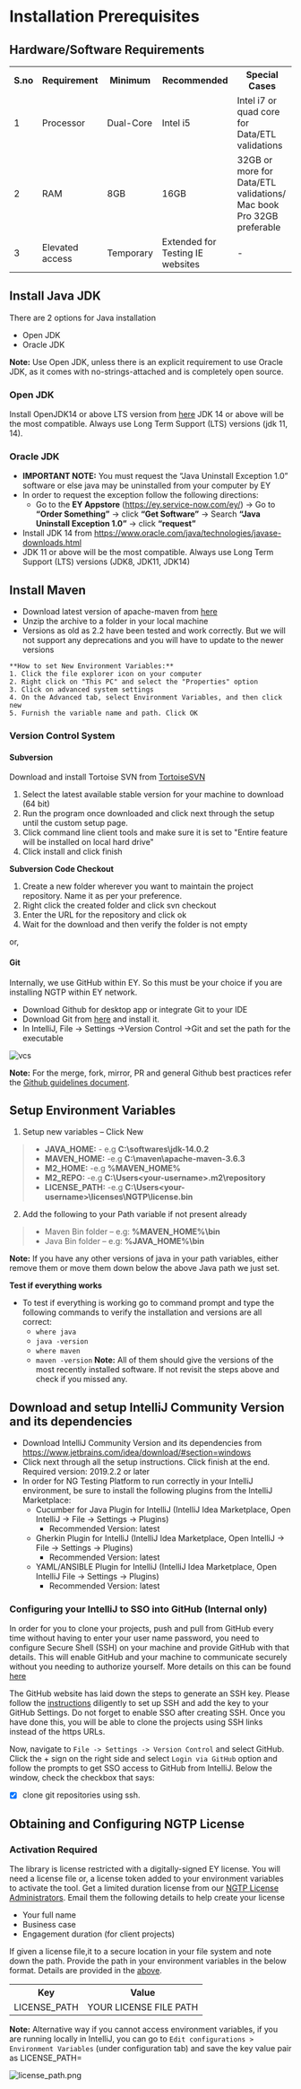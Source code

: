 # Installation Prerequisites
## Hardware/Software Requirements

<table>
<tr>
    <th>S.no</th>
    <th>Requirement</th>
    <th>Minimum</th>
    <th>Recommended</th>
    <th>Special Cases</th>
</tr>
<tr>
    <td>1</td>
    <td>Processor</td>
    <td>Dual-Core</td>
    <td>Intel i5</td>
    <td>Intel i7 or quad core for Data/ETL validations</td>
</tr>
<tr>
    <td>2</td>
    <td>RAM</td>
    <td>8GB</td>
    <td>16GB</td>
    <td>32GB or more for Data/ETL validations/ Mac book Pro 32GB preferable</td>
</tr>
<tr>
    <td>3</td>
    <td>Elevated access</td>
    <td>Temporary</td>
    <td>Extended for Testing IE websites</td>
    <td>-</td>
</tr>
</table>

## Install Java JDK
There are 2 options for Java installation
* Open JDK
* Oracle JDK

**Note:** Use Open JDK, unless there is an explicit requirement to use Oracle JDK, as it comes with no-strings-attached and is completely open source. 

### Open JDK
Install OpenJDK14 or above LTS version from [here](https://jdk.java.net/)
JDK 14 or above will be the most compatible. Always use Long Term Support (LTS) versions (jdk 11, 14).

### Oracle JDK
*  **IMPORTANT NOTE:** You must request the “Java Uninstall Exception 1.0” software or else
java may be uninstalled from your computer by EY
* In order to request the exception follow the following directions: 
  * Go to the **EY Appstore** (https://ey.service-now.com/ey/) → Go to **“Order Something”** → click **“Get Software”** → Search **“Java Uninstall Exception 1.0”** → click **“request”**
* Install JDK 14 from https://www.oracle.com/java/technologies/javase-downloads.html
* JDK 11 or above will be the most compatible. Always use Long Term Support (LTS) versions (JDK8, JDK11, JDK14)

## Install Maven
* Download latest version of apache-maven from [here](https://maven.apache.org/download.cgi)
* Unzip the archive to a folder in your local machine
* Versions as old as 2.2 have been tested and work correctly. But we will not support any deprecations and you will have to update to the newer versions

```
**How to set New Environment Variables:**
1. Click the file explorer icon on your computer
2. Right click on "This PC" and select the "Properties" option
3. Click on advanced system settings
4. On the Advanced tab, select Environment Variables, and then click new
5. Furnish the variable name and path. Click OK
```

### Version Control System

#### Subversion

Download and install Tortoise SVN from [TortoiseSVN](https://tortoisesvn.net/downloads.html)

1. Select the latest available stable version for your machine to download (64 bit)
2. Run the program once downloaded and click next through the setup until the custom setup page.
3. Click command line client tools and make sure it is set to "Entire feature will be installed on local hard drive"
4. Click install and click finish

**Subversion Code Checkout**

1. Create a new folder wherever you want to maintain the project repository. Name it as per your preference.
2. Right click the created folder and click svn checkout
3. Enter the URL for the repository and click ok
4. Wait for the download and then verify the folder is not empty

or,

#### Git
Internally, we use GitHub within EY. So this must be your choice if you are installing NGTP within EY network.
- Download Github for desktop app or integrate Git to your IDE
- Download Git from [here](https://git-scm.com/downloads) and install it.
- In IntelliJ, File -> Settings ->Version Control ->Git and set the path for the executable

![vcs](images/doc/vcs.jpg)

**Note:** For the merge, fork, mirror, PR and general Github best practices refer the [Github guidelines document](GitHub-Guidelines).

## Setup Environment Variables

1. Setup new variables – Click New
>   * **JAVA_HOME:** <path to your JDK folder containing bin> - e.g **C:\softwares\jdk-14.0.2**
>   * **MAVEN_HOME:** <Path to your Maven folder>-e.g **C:\maven\apache-maven-3.6.3**
>   * **M2_HOME:** <Path to your Maven folder>-e.g **%MAVEN_HOME%**
>   * **M2_REPO:** <Path to your Maven repository>-e.g **C:\Users\<your-username>\.m2\repository**
>   * **LICENSE_PATH:** <Path to your NGTP license.bin file. You need to paste the file in this location and point this environment variable to it>-e.g **C:\Users\<your-username>\licenses\NGTP\license.bin**

2. Add the following to your Path variable if not present already
>   * Maven Bin folder – e.g: **%MAVEN_HOME%\bin**
>   * Java Bin folder – e.g: **%JAVA_HOME%\bin**

**Note:** If you have any other versions of java in your path variables, either remove them or move them down below the above Java path we just set.

**Test if everything works**
* To test if everything is working go to command prompt and type the following
commands to verify the installation and versions are all correct:
  * `where java`
  * `java -version`
  * `where maven`
  * `maven -version`
**Note:** All of them should give the versions of the most recently installed software. If not revisit the steps above and check if you missed any.

## Download and setup IntelliJ Community Version and its dependencies
* Download IntelliJ Community Version and its dependencies from https://www.jetbrains.com/idea/download/#section=windows
* Click next through all the setup instructions. Click finish at the end. Required version:
2019.2.2 or later
* In order for NG Testing Platform to run correctly in your IntelliJ environment, be sure to
install the following plugins from the IntelliJ Marketplace:
  * Cucumber for Java Plugin for IntelliJ (IntelliJ Idea Marketplace, Open IntelliJ → File → Settings → Plugins)
    * Recommended Version: latest
  * Gherkin Plugin for IntelliJ (IntelliJ Idea Marketplace, Open IntelliJ → File → Settings → Plugins)
    * Recommended Version: latest
  * YAML/ANSIBLE Plugin for IntelliJ (IntelliJ Idea Marketplace, Open IntelliJ  File → Settings → Plugins)
    * Recommended Version: latest

### Configuring your IntelliJ to SSO into GitHub (Internal only)
In order for you to clone your projects, push and pull from GitHub every time without having to enter your user name password, you need to configure Secure Shell (SSH) on your machine and provide GitHub with that details. This will enable GitHub and your machine to communicate securely without you needing to authorize yourself. More details on this can be found [here](https://www.ssh.com/ssh/)

The GitHub website has laid down the steps to generate an SSH key. Please follow the [instructions](https://docs.github.com/en/github/authenticating-to-github/generating-a-new-ssh-key-and-adding-it-to-the-ssh-agent) diligently to set up SSH and add the key to your GitHub Settings. Do not forget to enable SSO after creating SSH. Once you have done this, you will be able to clone the projects using SSH links instead of the https URLs.

Now, navigate to `File -> Settings -> Version Control` and select GitHub. Click the + sign on the right side and select `Login via GitHub` option and follow the prompts to get SSO access to GitHub from IntelliJ. Below the window, check the checkbox that says:

- [x] clone git repositories using ssh.


## Obtaining and Configuring NGTP License
### Activation Required
The library is license restricted with a digitally-signed EY license. You will need a license file or, a license token added to your environment variables to activate the tool. Get a limited duration license from our <a href="mailto:874d64a4.EYGS.onmicrosoft.com@amer.teams.ms?subject=NGTP%20License%20Request&body=Please%20provide%20a%20limited%20NGTP%20license.%20Below%20are%20the%20details:%0D%0A1.Name:%0D%0A2.Business%20case:%0D%0A3.Engagement%20Duration:">NGTP License Administrators</a>. Email them the following details to help create your license
* Your full name
* Business case
* Engagement duration (for client projects)

If given a license file,it to a secure location in your file system and note down the path. Provide the path in your environment variables in the below format. Details are provided in the [above](#setup-environment-variables).

<table>
<tr>
    <th>Key</th>
    <th>Value</th>
</tr>
<tr>
    <td>LICENSE_PATH</td>
    <td>YOUR LICENSE FILE PATH</td>
</tr>
</table>

**Note:** Alternative way if you cannot access environment variables, if you are running locally in IntelliJ, you can go to `Edit configurations > Environment Variables` (under configuration tab) and save the key value pair as LICENSE_PATH=<token value>

![license_path.png](images/doc/license_path.png)


